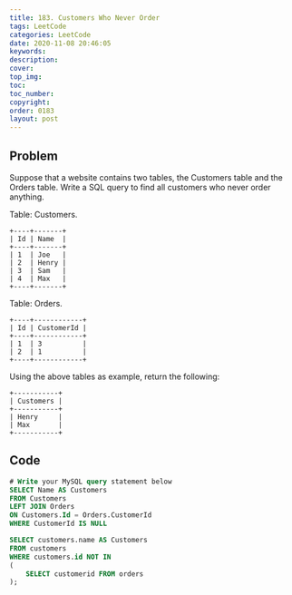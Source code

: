 ```yaml
---
title: 183. Customers Who Never Order
tags: LeetCode
categories: LeetCode
date: 2020-11-08 20:46:05
keywords:
description:
cover:
top_img:
toc:
toc_number:
copyright:
order: 0183
layout: post
---
```


## Problem

Suppose that a website contains two tables, the Customers table and the Orders table. Write a SQL query to find all customers who never order anything.

Table: Customers.

```
+----+-------+
| Id | Name  |
+----+-------+
| 1  | Joe   |
| 2  | Henry |
| 3  | Sam   |
| 4  | Max   |
+----+-------+
```

Table: Orders.

```
+----+------------+
| Id | CustomerId |
+----+------------+
| 1  | 3          |
| 2  | 1          |
+----+------------+
```

Using the above tables as example, return the following:

```
+-----------+
| Customers |
+-----------+
| Henry     |
| Max       |
+-----------+
```

## Code

```sql
# Write your MySQL query statement below
SELECT Name AS Customers
FROM Customers
LEFT JOIN Orders
ON Customers.Id = Orders.CustomerId
WHERE CustomerId IS NULL
```

```sql
SELECT customers.name AS Customers
FROM customers
WHERE customers.id NOT IN
(
    SELECT customerid FROM orders
);
```
